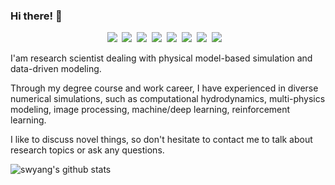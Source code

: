 ### Hi there! 👋
<p align="center">
  <img src="https://img.shields.io/badge/Python-3766AB?style=flat-square&logo=Python&logoColor=white"/></a>&nbsp 
  <img src="https://img.shields.io/badge/C++-00599C?style=flat-square&logo=C%2B%2B&logoColor=white"/></a>&nbsp 
  <img src="https://img.shields.io/badge/numpy-23013243?style=for-the-badge&logo=numpy&logoColor=white"/></a>&nbsp
  <img src="https://img.shields.io/badge/SciPy-%230C55A5.svg?style=for-the-badge&logo=scipy&logoColor=%white"/></a>&nbsp
  <img src="https://img.shields.io/badge/scikit--learn-%23F7931E.svg?style=for-the-badge&logo=scikit-learn&logoColor=white"/></a>&nbsp
  <img src="https://img.shields.io/badge/TensorFlow-%23FF6F00.svg?style=for-the-badge&logo=TensorFlow&logoColor=white"/></a>&nbsp
  <img src="https://img.shields.io/badge/latex-%23008080.svg?style=for-the-badge&logo=latex&logoColor=white"/></a>&nbsp
  <img src="https://img.shields.io/badge/markdown-%23000000.svg?style=for-the-badge&logo=markdown&logoColor=white"/></a>&nbsp
  <img src=""/></a>&nbsp
</p>

I'am research scientist dealing with physical model-based simulation and data-driven modeling.

Through my degree course and work career, I have experienced in diverse numerical simulations, such as computational hydrodynamics, multi-physics modeling, image processing, machine/deep learning, reinforcement learning.

I like to discuss novel things, so don't hesitate to contact me to talk about research topics or ask any questions.

![swyang's github stats](https://github-readme-stats.vercel.app/api?username=SWYANG&show_icons=true&theme=synthwave)


<!--
**swyang50066/swyang50066** is a ✨ _special_ ✨ repository because its `README.md` (this file) appears on your GitHub profile.

Here are some ideas to get you started:

- 🔭 I’m currently working on ...
- 🌱 I’m currently learning ...
- 👯 I’m looking to collaborate on ...
- 🤔 I’m looking for help with ...
- 💬 Ask me about ...
- 📫 How to reach me: ...
- 😄 Pronouns: ...
- ⚡ Fun fact: ...
-->
